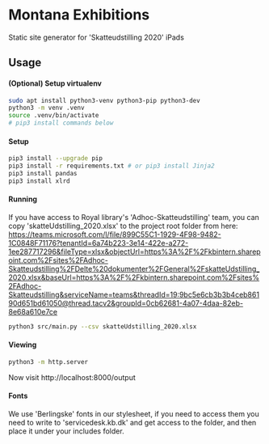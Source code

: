 # Montana Exhibitions

Static site generator for 'Skatteudstilling 2020' iPads

## Usage

#### (Optional) Setup virtualenv
```bash
sudo apt install python3-venv python3-pip python3-dev
python3 -m venv .venv
source .venv/bin/activate
# pip3 install commands below
```

#### Setup
```bash
pip3 install --upgrade pip
pip3 install -r requirements.txt # or pip3 install Jinja2
pip3 install pandas
pip3 install xlrd
```

#### Running
If you have access to Royal library's 'Adhoc-Skatteudstilling' team, you can copy 'skatteUdstilling_2020.xlsx' to the project root folder from here: https://teams.microsoft.com/l/file/899C55C1-1929-4F98-9482-1C0848F71176?tenantId=6a74b223-3e14-422e-a272-1ee287717296&fileType=xlsx&objectUrl=https%3A%2F%2Fkbintern.sharepoint.com%2Fsites%2FAdhoc-Skatteudstilling%2FDelte%20dokumenter%2FGeneral%2FskatteUdstilling_2020.xlsx&baseUrl=https%3A%2F%2Fkbintern.sharepoint.com%2Fsites%2FAdhoc-Skatteudstilling&serviceName=teams&threadId=19:9bc5e6cb3b3b4ceb86190d651bd61050@thread.tacv2&groupId=0cb62681-4a07-4daa-82eb-8e68a610e7ce

```bash
python3 src/main.py --csv skatteUdstilling_2020.xlsx
```

#### Viewing
```bash
python3 -m http.server
```
Now visit http://localhost:8000/output

#### Fonts
We use 'Berlingske' fonts in our stylesheet, if you need to access them you need to write to 'servicedesk.kb.dk' and get access to the folder, and then place it under your includes folder.
